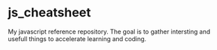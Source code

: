 # js_cheatsheet
My javascript reference repository. The goal is to gather intersting and usefull things to accelerate learning and coding.
